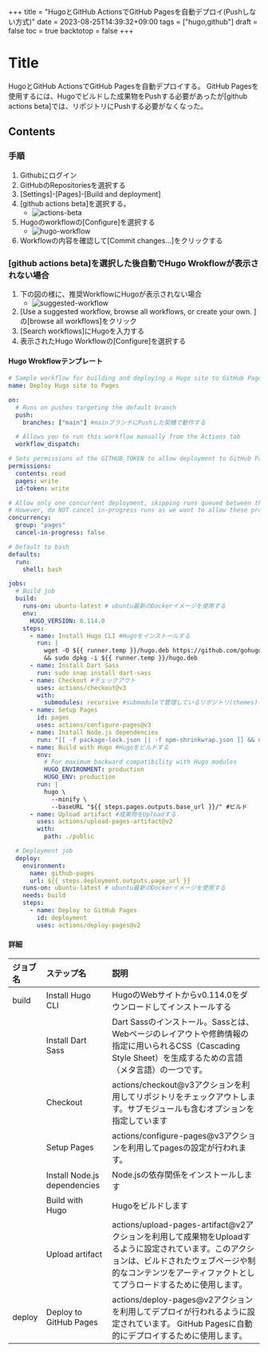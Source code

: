+++
title = "HugoとGitHub ActionsでGitHub Pagesを自動デプロイ(Pushしない方式)"
date = 2023-08-25T14:39:32+09:00
tags = ["hugo,github"]
draft = false
toc = true
backtotop = false
+++

# Title

HugoとGitHub ActionsでGitHub Pagesを自動デプロイする。
GitHub Pagesを使用するには、Hugoでビルドした成果物をPushする必要があったが[github actions beta]では、リポジトリにPushする必要がなくなった。


<!-- toc -->

## Contents

### 手順

1. Githubにログイン
1. GitHubのRepositoriesを選択する
1. [Settings]-[Pages]-[Build and deployment]
1. [github actions beta]を選択する。
    * ![actions-beta][1]
1. Hugoのworkflowの[Configure]を選択する
    * ![hugo-workflow][2]
1. Workflowの内容を確認して[Commit changes...]をクリックする


### [github actions beta]を選択した後自動でHugo Wrokflowが表示されない場合
1. 下の図の様に、推奨WorkflowにHugoが表示されない場合
    * ![suggested-workflow][3]
1. [Use a suggested workflow, browse all workflows, or create your own. ]の[browse all workflows]をクリック
1. [Search workflows]にHugoを入力する
1. 表示されたHugo Workflowの[Configure]を選択する


#### Hugo Wrokflowテンプレート

```yml:hugo.yml
# Sample workflow for building and deploying a Hugo site to GitHub Pages
name: Deploy Hugo site to Pages

on:
  # Runs on pushes targeting the default branch
  push:
    branches: ["main"] #mainブランチにPushした契機で動作する

  # Allows you to run this workflow manually from the Actions tab
  workflow_dispatch:

# Sets permissions of the GITHUB_TOKEN to allow deployment to GitHub Pages
permissions:
  contents: read
  pages: write
  id-token: write

# Allow only one concurrent deployment, skipping runs queued between the run in-progress and latest queued.
# However, do NOT cancel in-progress runs as we want to allow these production deployments to complete.
concurrency:
  group: "pages"
  cancel-in-progress: false

# Default to bash
defaults:
  run:
    shell: bash

jobs:
  # Build job
  build:
    runs-on: ubuntu-latest # ubuntu最新のDockerイメージを使用する
    env:
      HUGO_VERSION: 0.114.0
    steps:
      - name: Install Hugo CLI #Hugoをインストールする
        run: |
          wget -O ${{ runner.temp }}/hugo.deb https://github.com/gohugoio/hugo/releases/download/v${HUGO_VERSION}/hugo_extended_${HUGO_VERSION}_linux-amd64.deb \
          && sudo dpkg -i ${{ runner.temp }}/hugo.deb
      - name: Install Dart Sass
        run: sudo snap install dart-sass
      - name: Checkout #チェックアウト
        uses: actions/checkout@v3
        with:
          submodules: recursive #submoduleで管理しているリポジトリ(themes)をCloneする
      - name: Setup Pages
        id: pages
        uses: actions/configure-pages@v3
      - name: Install Node.js dependencies
        run: "[[ -f package-lock.json || -f npm-shrinkwrap.json ]] && npm ci || true"
      - name: Build with Hugo #Hugoをビルドする
        env:
          # For maximum backward compatibility with Hugo modules
          HUGO_ENVIRONMENT: production
          HUGO_ENV: production
        run: |
          hugo \
            --minify \
            --baseURL "${{ steps.pages.outputs.base_url }}/" #ビルド
      - name: Upload artifact #成果物をUploadする
        uses: actions/upload-pages-artifact@v2
        with:
          path: ./public

  # Deployment job
  deploy:
    environment:
      name: github-pages
      url: ${{ steps.deployment.outputs.page_url }}
    runs-on: ubuntu-latest # ubuntu最新のDockerイメージを使用する
    needs: build
    steps:
      - name: Deploy to GitHub Pages
        id: deployment
        uses: actions/deploy-pages@v2
```

#### 詳細

|ジョブ名|ステップ名|説明|
|:------|:-----|:------|
|build   |Install Hugo CLI   | HugoのWebサイトからv0.114.0をダウンロードしてインストールする  |
|   |Install Dart Sass      |Dart Sassのインストール。Sassとは、Webページのレイアウトや修飾情報の指定に用いられるCSS（Cascading Style Sheet）を生成するための言語（メタ言語）の一つです。      |
|   |Checkout|actions/checkout@v3アクションを利用してリポジトリをチェックアウトします。サブモジュールも含むオプションを指定しています|
|   |Setup Pages      |actions/configure-pages@v3アクションを利用してpagesの設定が行われます。|
|   |Install Node.js dependencies      |Node.jsの依存関係をインストールします      |
|   |Build with Hugo      |Hugoをビルドします      |
|   |Upload artifact      |actions/upload-pages-artifact@v2アクションを利用して成果物をUploadするように設定されています。このアクションは、ビルドされたウェブぺージや制的なコンテンツをアーティファクトとしてプうロードするために使用します。      |
|deploy   |Deploy to GitHub Pages   |actions/deploy-pages@v2アクションを利用してデプロイが行われるように設定されています。 GitHub Pagesに自動的にデプロイするために使用します。     |


[1]: https://ancient-blog.github.io/hugo.github.io/images/github-actions-beta.PNG
[2]: https://ancient-blog.github.io/hugo.github.io/images/github-hugo-workflow.PNG
[3]: https://ancient-blog.github.io/hugo.github.io/images/github-use-a-suggested-workflow.PNG